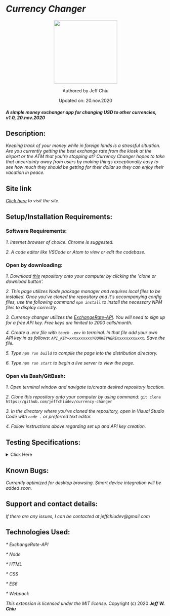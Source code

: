 # _Currency Changer_

<div align="center">
<img src="https://github.com/jeffchiudev.png" width="200px" height="auto" >
</div>
<p align="center">Authored by Jeff Chiu</p>
<p align="center">Updated on: 20.nov.2020</p>

#### _A simple money exchanger app for changing USD to other currencies, v1.0, 20.nov.2020_

## Description:

_Keeping track of your money while in foreign lands is a stressful situation.  Are you currently getting the best exchange rate from the kiosk at the airport or the ATM that you're stopping at?  Currency Changer hopes to take that uncertainty away from users by making things exceptionally easy to see how much they should be getting for their dollar so they can enjoy their vacation in peace._

## Site link

_[Click here](https://jeffchiudev.github.io/TODOexample-repo/) to visit the site._


## Setup/Installation Requirements:

### Software Requirements:

_1. Internet browser of choice. Chrome is suggested._

_2. A code editor like VSCode or Atom to view or edit the codebase._


### Open by downloading:

_1. Download [this](https://github.com/jeffchiudev/currency-changer) repository onto your computer by clicking the 'clone or download button'._

_2. This page utilizes Node package manager and requires local files to be installed. Once you've cloned the repository and it's accompanying config files, use the following command `npm install` to install the necessary NPM files to display correctly._

_3. Currency changer utilizes the [ExchangeRate-API](https://www.exchangerate-api.com/). You will need to sign up for a free API key.  Free keys are limited to 2000 calls/month._

_4. Create a .env file with `touch .env` in terminal. In that file add your own API key in as follows: `API_KEY=xxxxxxxxxxYOURKEYHERExxxxxxxxxxxx`. Save the file._

_5. Type `npm run build` to compile the page into the distribution directory._

_6. Type `npm run start` to begin a live server to view the page._

### Open via Bash/GitBash:

_1. Open terminal window and navigate to/create desired repository location._

_2. Clone this repository onto your computer by using command:_
`git clone https://github.com/jeffchiudev/currency-changer`

_3. In the directory where you've cloned the repository, open in Visual Studio Code with `code .` or preferred text editor._

_4. Follow instructions above regarding set up and API key creation._

## Testing Specifications:

<details><summary>Click Here</summary>
<p>

| Description | Input | Ouput |
| :---------- | :---- | :---- |
| Exchange |||
| Should correctly make API call to ExchangeRate-API || reesponse = 200 OK |
| Should correctly throw error | API_KEY="invalid" | response = "invalid key" | 


</p>
</details>

## Known Bugs:

_Currently optimized for desktop browsing.  Smart device integration will be added soon._

## Support and contact details:

_If there are any issues, I can be contacted at jeffchiudev@gmail.com_


## Technologies Used:

_* ExchangeRate-API_

_* Node_

_* HTML_

_* CSS_

_* ES6_

_* Webpack_

_This extension is licensed under the MIT license._
Copyright (c) 2020 **_Jeff W. Chiu_** 